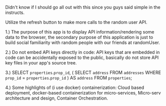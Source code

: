Didn't know if I should go all out with this since you guys said simple in the instructs. 

Utilize the refresh button to make more calls to the random user API.  

1.) The purpose of this app is to display API information/rendering some data to the browser, the secondary purpose of this application is just to build social familiarity with random people with our friends at randomUser. 

2.) Do not embed API keys directly in code: API keys that are embedded in code can be accidentally exposed to the public, basically do not store API key files in your app's source tree.

3.) SELECT `properties`.`prop_id`, ( SELECT `address` FROM `addresses` WHERE `prop_id` = `properties`.`prop_id` ) AS `address` FROM `properties`;



4.) Some highlights of (i use docker) containerization: Cloud based deployment, docker-based containerization for micro-services, Micro-serv architecture and design, Container Orchestration.